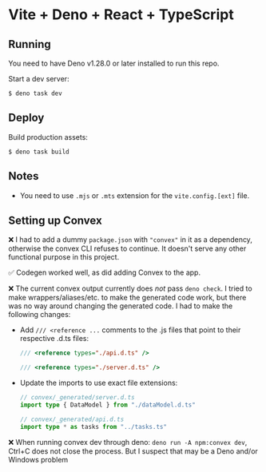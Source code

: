 # Vite + Deno + React + TypeScript

## Running

You need to have Deno v1.28.0 or later installed to run this repo.

Start a dev server:

```
$ deno task dev
```

## Deploy

Build production assets:

```
$ deno task build
```

## Notes

- You need to use `.mjs` or `.mts` extension for the `vite.config.[ext]` file.

## Setting up Convex

❌ I had to add a dummy `package.json` with `"convex"` in it as a dependency, otherwise the convex CLI refuses to continue. It doesn't serve any other functional purpose in this project.

✅ Codegen worked well, as did adding Convex to the app.

❌ The current convex output currently does _not_ pass `deno check`. I tried to make wrappers/aliases/etc. to make the generated code work, but there was no way around changing the generated code. I had to make the following changes:

- Add `/// <reference ...` comments to the .js files that point to their respective .d.ts files:

  ```js
  /// <reference types="./api.d.ts" />
  ```

  ```js
  /// <reference types="./server.d.ts" />
  ```

- Update the imports to use exact file extensions:
  ```ts
  // convex/_generated/server.d.ts
  import type { DataModel } from "./dataModel.d.ts"
  ```
  ```ts
  // convex/_generated/api.d.ts
  import type * as tasks from "../tasks.ts"
  ```

❌ When running convex dev through deno: `deno run -A npm:convex dev`, Ctrl+C does not close the process. But I suspect that may be a Deno and/or Windows problem
